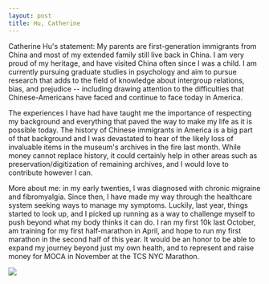 ```yaml
---
layout: post
title: Hu, Catherine
---
```


Catherine Hu's statement:
My parents are first-generation immigrants from China and most of my extended family still live back in China. I am very proud of my heritage, and have visited China often since I was a child. I am currently pursuing graduate studies in psychology and aim to pursue research that adds to the field of knowledge about intergroup relations, bias, and prejudice -- including drawing attention to the difficulties that Chinese-Americans have faced and continue to face today in America. 

The experiences I have had have taught me the importance of respecting my background and everything that paved the way to make my life as it is possible today. The history of Chinese immigrants in America is a big part of that background and I was devastated to hear of the likely loss of invaluable items in the museum's archives in the fire last month. While money cannot replace history, it could certainly help in other areas such as preservation/digitization of remaining archives, and I would love to contribute however I can. 

More about me: in my early twenties, I was diagnosed with chronic migraine and fibromyalgia. Since then, I have made my way through the healthcare system seeking ways to manage my symptoms. Luckily, last year, things started to look up, and I picked up running as a way to challenge myself to push beyond what my body thinks it can do. I ran my first 10k last October, am training for my first half-marathon in April, and hope to run my first marathon in the second half of this year. It would be an honor to be able to expand my journey beyond just my own health, and to represent and raise money for MOCA in November at the TCS NYC Marathon. 

![](https://user-images.githubusercontent.com/47676628/83592290-0a66b700-a528-11ea-8878-f3d8675fe49e.jpg)
